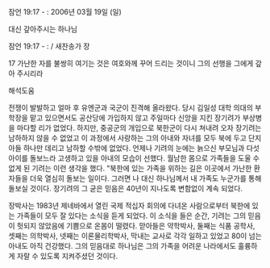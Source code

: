 잠언 19:17 - : 
2006년 03월 19일 (일)

대신 갚아주시는 하나님



잠언 19:17 - : / 새찬송가  장


17 가난한 자를 불쌍히 여기는 것은 여호와께 꾸어 드리는 것이니 그의 선행을 그에게 갚아 주시리라

해석도움





전쟁이 발발하고 얼마 후 유엔군과 국군이 진격해 올라왔다. 당시 김일성 대학 의대의 부학장을 맡고 있으면서도 공산당에 가입하지 않고 주일마다 신앙을 지킨 장기려가 부상병을 마다할 리가 없었다. 하지만, 중공군의 개입으로 북한군이 다시 쳐내려 오자 장기려는 남하하지 않을 수 없었고 이 과정에서 사랑하는 그의 아내와 자녀를 모두 북에 두고 단지 아들 하나만 데리고 남하할 수밖에 없었다. 언제나 기려의 눈에는 늙으신 부모님과 다섯 아이를 돌보느라 고생하고 있을 아내의 모습이 선했다. 월남한 몸으로 가족들을 도울 수 없게 된 기려는 이런 생각을 했다. "북한에 있는 가족을 위하는 길은 이곳에서 가난한 환자들을 더욱 열심히 돌보는 일이다. 그러면 나 대신 하나님께서 내 가족도 누군가를 통해 돌보실 것이다. 장기려의 그 굳은 믿음은 40년이 지나도록 변함없이 계속 되었다. 

장박사는 1983년 제네바에서 열린 국제 적십자 회의에 다녀온 사람으로부터 북한에 있는 가족들이 모두 잘 있다는 소식을 듣게 되었다. 이 소식을 들은 순간, 기려는 그의 믿음이 헛되지 않았음에 기쁨으로 온몸이 떨렸다. 맏아들은 약학박사, 둘째는 식품 공학사, 셋째는 의학박사, 넷째는 이론물리학박사, 막내는 교사로 각각 일하고 있었고 80이 넘는 아내도 아직 건강했다. 그의 믿음대로 하나님은 그의 가족을 어려운 나라에서도 훌륭하게 자랄 수 있도록 지켜주셨던 것이다.